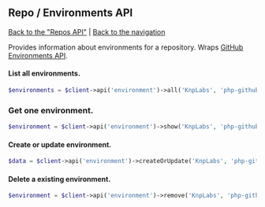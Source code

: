 ## Repo / Environments API
[Back to the "Repos API"](../repos.md) | [Back to the navigation](../index.md)

Provides information about environments for a repository. Wraps [GitHub Environments API](https://docs.github.com/en/rest/deployments/environments?apiVersion=2022-11-28).

#### List all environments.

```php
$environments = $client->api('environment')->all('KnpLabs', 'php-github-api');
```

### Get one environment.

```php
$environment = $client->api('environment')->show('KnpLabs', 'php-github-api', $name);
```

#### Create or update environment.

```php
$data = $client->api('environment')->createOrUpdate('KnpLabs', 'php-github-api', $name);
```

#### Delete a existing environment.

```php
$environment = $client->api('environment')->remove('KnpLabs', 'php-github-api', $name);
```
